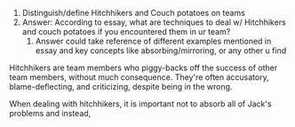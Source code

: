 1. Distinguish/define Hitchhikers and Couch potatoes on teams
2. Answer: According to essay, what are techniques to deal w/ Hitchhikers and couch potatoes if you encountered them in ur team?
	1. Answer could take reference of different examples mentioned in essay and key concepts like absorbing/mirroring, or any other u find

Hitchhikers are team members who piggy-backs off the success of other team members, without much consequence. They're often accusatory, blame-deflecting, and criticizing, despite being in the wrong.

When dealing with hitchhikers, it is important not to absorb all of Jack's problems and instead, 
